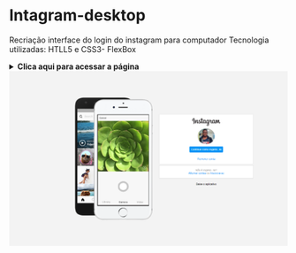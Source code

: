 # Intagram-desktop
Recriação interface do login do  instagram para computador
Tecnologia utilizadas: HTLL5 e CSS3- FlexBox
<details>
    <summary><strong>Clica aqui para acessar a página </strong></summary>
    <br />
    <p align="justify">
https://afonso-sk.github.io/Intagram-desktop/
    </p>
</details>
<img src= "https://github.com/Afonso-sk/Intagram-desktop/blob/master/imagens/imginst.PNG">
